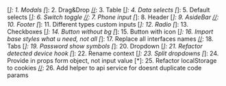 [//]: # (todo components)
[*]: 1. Modals
[*]: 2. Drag&Drop
[//]: 3. Table
[*]: 4. Data selects
[*]: 5. Default selects
[*]: 6. Switch toggle
[//]: 7. Phone input
[*]: 8. Header
[*]: 9. AsideBar 
[//]: 10. Footer
[*]: 11. Different types custom inputs
[*]: 12. Radio
[*]: 13. Checkboxes
[*]: 14. Button without bg
[*]: 15. Button with icon
[*]: 16. Import base styles what u need, not all
[*]: 17. Replace all interfaces names
[//]: 18. Tabs
[*]: 19. Password show symbols
[*]: 20. Dropdown
[*]: 21. Refactor detected device hook
[*]: 22. Rename context
[*]: 23. Split dropdowns
[*]: 24. Provide in props form object, not input value 
[*]: 25. Refactor localStorage to cookies
[//]: 26. Add helper to api service for doesnt duplicate code params

